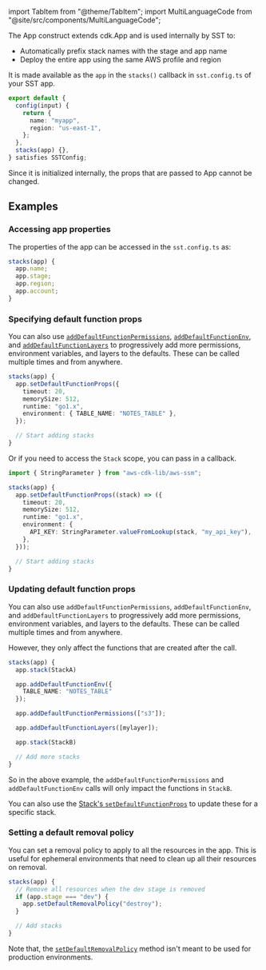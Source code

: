 import TabItem from "@theme/TabItem";
import MultiLanguageCode from "@site/src/components/MultiLanguageCode";

The App construct extends cdk.App and is used internally by SST to:
- Automatically prefix stack names with the stage and app name
- Deploy the entire app using the same AWS profile and region

It is made available as the `app` in the `stacks()` callback in `sst.config.ts` of your SST app.

```ts title="sst.config.ts" {8}
export default {
  config(input) {
    return {
      name: "myapp",
      region: "us-east-1",
    };
  },
  stacks(app) {},
} satisfies SSTConfig;
```

Since it is initialized internally, the props that are passed to App cannot be changed.

## Examples

### Accessing app properties

The properties of the app can be accessed in the `sst.config.ts` as:

```ts
stacks(app) {
  app.name;
  app.stage;
  app.region;
  app.account;
}
```

### Specifying default function props

You can also use [`addDefaultFunctionPermissions`](#adddefaultfunctionpermissions), [`addDefaultFunctionEnv`](#adddefaultfunctionenv), and [`addDefaultFunctionLayers`](#adddefaultfunctionlayers) to progressively add more permissions, environment variables, and layers to the defaults. These can be called multiple times and from anywhere.

```ts title="sst.config.ts"
stacks(app) {
  app.setDefaultFunctionProps({
    timeout: 20,
    memorySize: 512,
    runtime: "go1.x",
    environment: { TABLE_NAME: "NOTES_TABLE" },
  });

  // Start adding stacks
}
```

Or if you need to access the `Stack` scope, you can pass in a callback.

```ts title="sst.config.ts"
import { StringParameter } from "aws-cdk-lib/aws-ssm";

stacks(app) {
  app.setDefaultFunctionProps((stack) => ({
    timeout: 20,
    memorySize: 512,
    runtime: "go1.x",
    environment: {
      API_KEY: StringParameter.valueFromLookup(stack, "my_api_key"),
    },
  }));

  // Start adding stacks
}
```

### Updating default function props

You can also use `addDefaultFunctionPermissions`, `addDefaultFunctionEnv`, and `addDefaultFunctionLayers` to progressively add more permissions, environment variables, and layers to the defaults. These can be called multiple times and from anywhere.

However, they only affect the functions that are created after the call.

```ts title="sst.config.ts"
stacks(app) {
  app.stack(StackA)

  app.addDefaultFunctionEnv({
    TABLE_NAME: "NOTES_TABLE"
  });

  app.addDefaultFunctionPermissions(["s3"]);

  app.addDefaultFunctionLayers([mylayer]);

  app.stack(StackB)

  // Add more stacks
}
```

So in the above example, the `addDefaultFunctionPermissions` and `addDefaultFunctionEnv` calls will only impact the functions in `StackB`.

You can also use the [Stack's `setDefaultFunctionProps`](Stack.md#setdefaultfunctionprops) to update these for a specific stack.

### Setting a default removal policy

You can set a removal policy to apply to all the resources in the app. This is useful for ephemeral environments that need to clean up all their resources on removal.

```ts title="sst.config.ts"
stacks(app) {
  // Remove all resources when the dev stage is removed
  if (app.stage === "dev") {
    app.setDefaultRemovalPolicy("destroy");
  }

  // Add stacks
}
```

Note that, the [`setDefaultRemovalPolicy`](#setdefaultremovalpolicy) method isn't meant to be used for production environments.
